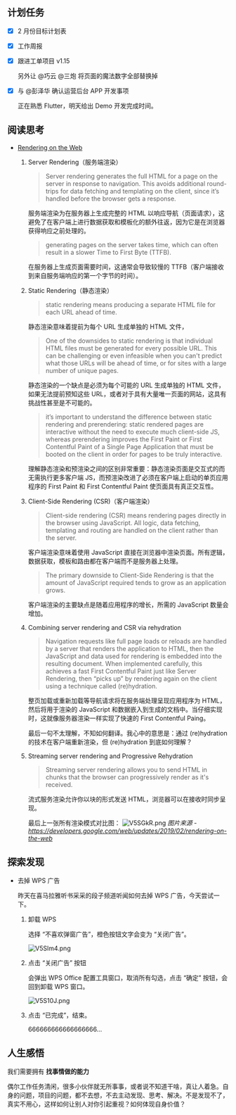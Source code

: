 ## 计划任务

- [x] 2 月份目标计划表

- [x] 工作周报

- [x] 跟进工单项目 v1.15

  另外让 @巧云 @三炮 将页面的魔法数字全部替换掉

- [x] 与 @彭泽华 确认运营后台 APP 开发事项

  正在熟悉 Flutter，明天给出 Demo 开发完成时间。

## 阅读思考

- [Rendering on the Web](https://developers.google.com/web/updates/2019/02/rendering-on-the-web)

  1. Server Rendering（服务端渲染）

     > Server rendering generates the full HTML for a page on the server in response to navigation. This avoids additional round-trips for data fetching and templating on the client, since it’s handled before the browser gets a response.

     服务端渲染为在服务器上生成完整的 HTML 以响应导航（页面请求），这避免了在客户端上进行数据获取和模板化的额外往返，因为它是在浏览器获得响应之前处理的。

     > generating pages on the server takes time, which can often result in a slower Time to First Byte (TTFB).

     在服务器上生成页面需要时间，这通常会导致较慢的 TTFB（客户端接收到来自服务端响应的第一个字节的时间）。

  2. Static Rendering（静态渲染）

     > static rendering means producing a separate HTML file for each URL ahead of time.

     静态渲染意味着提前为每个 URL 生成单独的 HTML 文件，

     > One of the downsides to static rendering is that individual HTML files must be generated for every possible URL. This can be challenging or even infeasible when you can't predict what those URLs will be ahead of time, or for sites with a large number of unique pages.

     静态渲染的一个缺点是必须为每个可能的 URL 生成单独的 HTML 文件，如果无法提前预知这些 URL，或者对于具有大量唯一页面的网站，这具有挑战性甚至是不可能的。

     > it’s important to understand the difference between static rendering and prerendering: static rendered pages are interactive without the need to execute much client-side JS, whereas prerendering improves the First Paint or First Contentful Paint of a Single Page Application that must be booted on the client in order for pages to be truly interactive.

     理解静态渲染和预渲染之间的区别非常重要：静态渲染页面是交互式的而无需执行更多客户端 JS，而预渲染改进了必须在客户端上启动的单页应用程序的 First Paint 和 First Contentful Paint 使页面具有真正交互性。

  3. Client-Side Rendering (CSR)（客户端渲染）

     > Client-side rendering (CSR) means rendering pages directly in the browser using JavaScript. All logic, data fetching, templating and routing are handled on the client rather than the server.

     客户端渲染意味着使用 JavaScript 直接在浏览器中渲染页面。所有逻辑，数据获取，模板和路由都在客户端而不是服务器上处理。

     > The primary downside to Client-Side Rendering is that the amount of JavaScript required tends to grow as an application grows.

     客户端渲染的主要缺点是随着应用程序的增长，所需的 JavaScript 数量会增加。

  4. Combining server rendering and CSR via rehydration

     > Navigation requests like full page loads or reloads are handled by a server that renders the application to HTML, then the JavaScript and data used for rendering is embedded into the resulting document. When implemented carefully, this achieves a fast First Contentful Paint just like Server Rendering, then “picks up” by rendering again on the client using a technique called (re)hydration.

     整页加载或重新加载等导航请求将在服务端处理呈现应用程序为 HTML，然后将用于渲染的 JavaScript 和数据嵌入到生成的文档中。当仔细实现时，这就像服务器渲染一样实现了快速的 First Contentful Paing。

     最后一句不太理解，不知如何翻译。我心中的意思是：通过 (re)hydration 的技术在客户端重新渲染，但 (re)hydration 到底如何理解？

  5. Streaming server rendering and Progressive Rehydration

     > Streaming server rendering allows you to send HTML in chunks that the browser can progressively render as it's received.

     流式服务渲染允许你以块的形式发送 HTML，浏览器可以在接收时同步呈现。

     最后上一张所有渲染模式对比图：
     ![V5SGkR.png](https://s2.ax1x.com/2019/06/14/V5SGkR.png)
     _图片来源 - https://developers.google.com/web/updates/2019/02/rendering-on-the-web_

## 探索发现

- 去掉 WPS 广告

  昨天在喜马拉雅听书采采的段子频道听闻如何去掉 WPS 广告，今天尝试一下。

  1.  卸载 WPS

      选择 “不喜欢弹窗广告”，橙色按钮文字会变为 “关闭广告”。

      ![V5Slm4.png](https://s2.ax1x.com/2019/06/14/V5Slm4.png)

  2.  点击 “关闭广告” 按钮

      会弹出 WPS Office 配置工具窗口，取消所有勾选，点击 “确定” 按钮，会回到卸载 WPS 窗口。

      ![V5S10J.png](https://s2.ax1x.com/2019/06/14/V5S10J.png)

  3.  点击 “已完成”，结束。

      666666666666666666...

## 人生感悟

我们需要拥有 **找事情做的能力**

偶尔工作任务清闲，很多小伙伴就无所事事，或者说不知道干啥，真让人着急。自身的问题，项目的问题，都不去想，不去主动发现、思考、解决。不是发现不了，真实不用心，这样如何让别人对你引起重视？如何体现自身价值？
